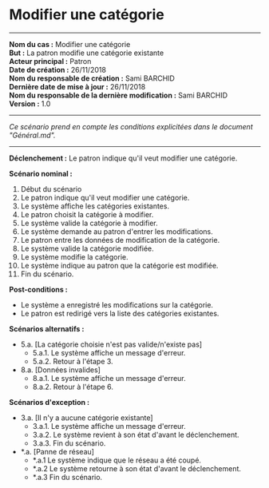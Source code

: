 
# Modifier une catégorie

------

**Nom du cas :** Modifier une catégorie  
**But :** La patron modifie une catégorie existante  
**Acteur principal :** Patron   
**Date de création :** 26/11/2018  
**Nom du responsable de création :** Sami BARCHID   
**Dernière date de mise à jour :** 26/11/2018  
**Nom du responsable de la dernière modification :** Sami BARCHID  
**Version :** 1.0

------

*Ce scénario prend en compte les conditions explicitées dans le document "Général.md".*

------

**Déclenchement :**
Le patron indique qu'il veut modifier une catégorie.

**Scénario nominal :**
1. Début du scénario
2. Le patron indique qu'il veut modifier une catégorie.
3. Le système affiche les catégories existantes.
4. Le patron choisit la catégorie à modifier.
5. Le système valide la catégorie à modifier.
6. Le système demande au patron d'entrer les modifications.
7. Le patron entre les données de modification de la catégorie.
8. Le système valide la catégorie modifiée.
9. Le système modifie la catégorie.
10. Le système indique au patron que la catégorie est modifiée.
11. Fin du scénario.

**Post-conditions :**
- Le système a enregistré les modifications sur la catégorie.
- Le patron est redirigé vers la liste des catégories existantes.

**Scénarios alternatifs :**
- 5.a. [La catégorie choisie n'est pas valide/n'existe pas]
	- 5.a.1. Le système affiche un message d'erreur.
	- 5.a.2. Retour à l'étape 3.
- 8.a. [Données invalides]
	- 8.a.1. Le système affiche un message d'erreur.
	- 8.a.2. Retour à l'étape 6.

**Scénarios d'exception :**
- 3.a. [Il n'y a aucune catégorie existante]
	- 3.a.1. Le système affiche un message d'erreur.
	- 3.a.2. Le système revient à son état d'avant le déclenchement.
	- 3.a.3. Fin du scénario.
- \*.a. [Panne de réseau]
	- \*.a.1 Le système indique que le réseau a été coupé.
	- \*.a.2 Le système retourne à son état d'avant le déclenchement.
	- \*.a.3 Fin du scénario.
